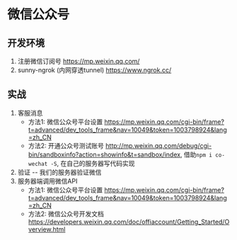 # 微信公众号
## 开发环境
1. 注册微信订阅号 <https://mp.weixin.qq.com/>
2. sunny-ngrok (内网穿透tunnel) <https://www.ngrok.cc/>
## 实战
1. 客服消息
    - 方法1: 微信公众号平台设置 <https://mp.weixin.qq.com/cgi-bin/frame?t=advanced/dev_tools_frame&nav=10049&token=1003798924&lang=zh_CN>
    - 方法2: 开通公众号测试账号 <http://mp.weixin.qq.com/debug/cgi-bin/sandboxinfo?action=showinfo&t=sandbox/index>, 借助`npm i co-wechat -S`, 在自己的服务器写代码实现
2. 验证 -- 我们的服务器验证微信
3. 服务器端调用微信API
    - 方法1: 微信公众号平台设置 <https://mp.weixin.qq.com/cgi-bin/frame?t=advanced/dev_tools_frame&nav=10049&token=1003798924&lang=zh_CN>
    - 方法2: 微信公众号开发文档 <https://developers.weixin.qq.com/doc/offiaccount/Getting_Started/Overview.html>